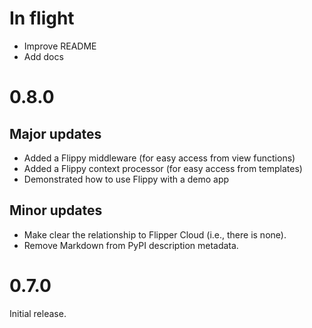 # In flight
- Improve README
- Add docs

# 0.8.0

## Major updates
- Added a Flippy middleware (for easy access from view functions)
- Added a Flippy context processor (for easy access from templates)
- Demonstrated how to use Flippy with a demo app

## Minor updates
- Make clear the relationship to Flipper Cloud (i.e., there is none).
- Remove Markdown from PyPI description metadata.

# 0.7.0
Initial release.
